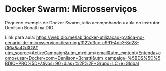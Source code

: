 # Docker Swarm: Microsserviços

Pequeno exemplo de Docker Swarm, feito acompnhando a aula do instrutor Denilson Bonatti na DIO. 

Link para aula: https://web.dio.me/lab/docker-utilizacao-pratica-no-cenario-de-microsservicos/learning/3122d3cc-c991-4dc3-8d28-f56a8a42d528?utm_source=ActiveCampaign&utm_medium=email&utm_content=Entenda+como+usar+Docker+com+Denilson+Bonatti&utm_campaign=%5BDS%5D%5BDIO+PRO%5D+Ativos+90+dias+%2F%2F+Grupo+LC+e+Global